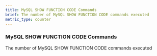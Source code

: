 ```yaml
---
title: MySQL SHOW FUNCTION CODE Commands
brief: The number of MySQL SHOW FUNCTION CODE commands executed
metric_type: counter
---
```

### MySQL SHOW FUNCTION CODE Commands

The number of MySQL SHOW FUNCTION CODE commands executed
